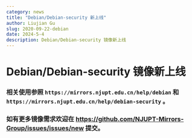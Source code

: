 ```yaml
---
category: news
title: "Debian/Debian-security 新上线"
author: Liujian Gu
slug: 2020-09-22-debian
date: 2024-5-4
description: Debian/Debian-security 镜像新上线
---
```


# Debian/Debian-security 镜像新上线

### 相关使用参照 `https://mirrors.njupt.edu.cn/help/debian` 和 `https://mirrors.njupt.edu.cn/help/debian-security` 。

### 如有更多镜像需求欢迎在 https://github.com/NJUPT-Mirrors-Group/issues/issues/new 提交。
